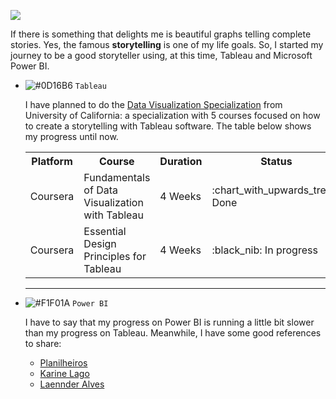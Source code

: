 ![](https://i.imgur.com/T0135M5.png)

If there is something that delights me is beautiful graphs telling complete stories. Yes, the famous <b>storytelling</b> is one of my life goals. So, I started my journey to be a good storyteller using, at this time, Tableau and Microsoft Power BI.

- ![#0D16B6](https://placehold.it/15/0D16B6/000000?text=+) `Tableau`

    I have planned to do the [Data Visualization Specialization](https://www.coursera.org/specializations/data-visualization) from University of California: a specialization with 5 courses focused on how to create a storytelling with Tableau software. The table below shows my progress until now.

   <table>
    <tr>
      <th>Platform</th>
      <th>Course</th>
      <th>Duration</th>
      <th>Status</th>
    </tr>
  
    <tr>
      <td>Coursera</td>
      <td>Fundamentals of Data Visualization with Tableau</td>
      <td>4 Weeks</td>
      <td>:chart_with_upwards_trend: Done</td>
    </tr>
    
    <tr>
      <td>Coursera</td>
      <td>Essential Design Principles for Tableau</td>
      <td>4 Weeks</td>
      <td>:black_nib: In progress</td>
    </tr>
    
   </table>
   
   ---
   
- ![#F1F01A](https://placehold.it/15/F1F01A/000000?text=+) `Power BI`

    I have to say that my progress on Power BI is running a little bit slower than my progress on Tableau. Meanwhile, I have some good references to share:
    - [Planilheiros](https://www.youtube.com/channel/UCusu-y_cy_0fXxOwCTmELqw)
    - [Karine Lago](https://www.youtube.com/channel/UCsx_ZsgsX6BIFueejCDBLkg)
    - [Laennder Alves](https://www.youtube.com/channel/UCak0L-2P3B9-sf9-yiuJj6Q)
